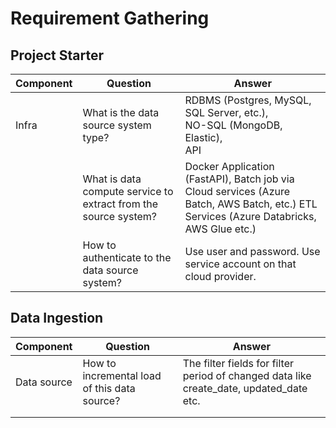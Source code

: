 # Requirement Gathering

## Project Starter

| Component | Question                                                        | Answer                                                                                                                                   |
|-----------|-----------------------------------------------------------------|------------------------------------------------------------------------------------------------------------------------------------------|
| Infra     | What is the data source system type?                            | RDBMS (Postgres, MySQL, SQL Server, etc.),<br>NO-SQL (MongoDB, Elastic),<br>API                                                          |
|           | What is data compute service to extract from the source system? | Docker Application (FastAPI), Batch job via Cloud services (Azure Batch, AWS Batch, etc.) ETL Services (Azure Databricks, AWS Glue etc.) |
|           | How to authenticate to the data source system?                  | Use user and password. Use service account on that cloud provider.                                                                       |

## Data Ingestion

| Component   | Question                                     | Answer                                                                                  |
|-------------|----------------------------------------------|-----------------------------------------------------------------------------------------|
| Data source | How to incremental load of this data source? | The filter fields for filter period of changed data like create_date, updated_date etc. |
|             |                                              |                                                                                         |
|             |                                              |                                                                                         |
